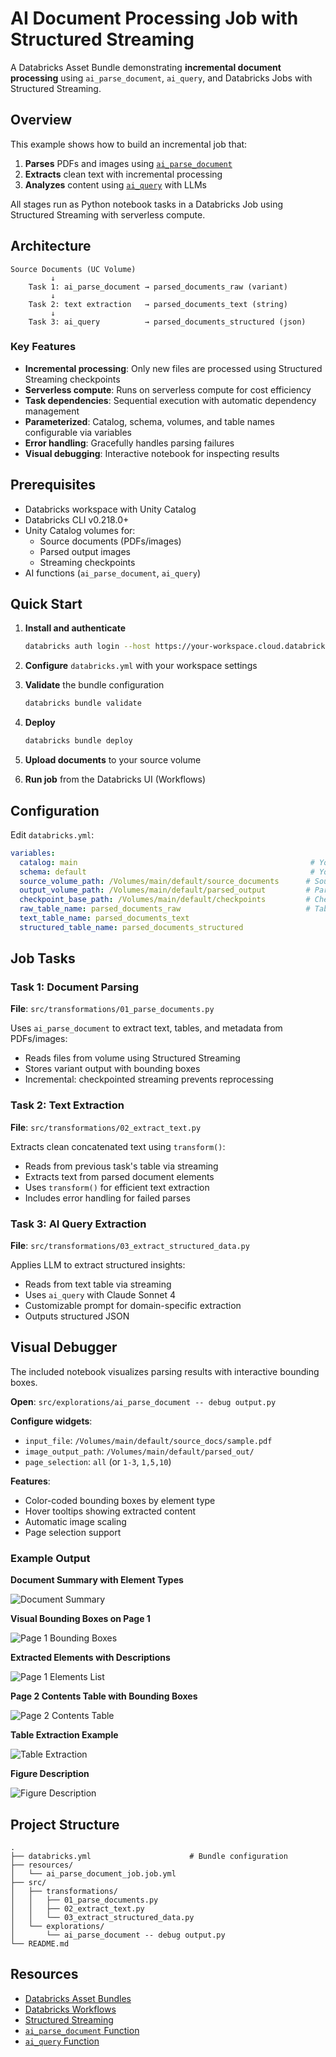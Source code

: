 # AI Document Processing Job with Structured Streaming

A Databricks Asset Bundle demonstrating **incremental document processing** using `ai_parse_document`, `ai_query`, and Databricks Jobs with Structured Streaming.

## Overview

This example shows how to build an incremental job that:
1. **Parses** PDFs and images using [`ai_parse_document`](https://docs.databricks.com/aws/en/sql/language-manual/functions/ai_parse_document)
2. **Extracts** clean text with incremental processing
3. **Analyzes** content using [`ai_query`](https://docs.databricks.com/aws/en/sql/language-manual/functions/ai_query) with LLMs

All stages run as Python notebook tasks in a Databricks Job using Structured Streaming with serverless compute.

## Architecture

```
Source Documents (UC Volume)
         ↓
    Task 1: ai_parse_document → parsed_documents_raw (variant)
         ↓
    Task 2: text extraction   → parsed_documents_text (string)
         ↓
    Task 3: ai_query          → parsed_documents_structured (json)
```

### Key Features

- **Incremental processing**: Only new files are processed using Structured Streaming checkpoints
- **Serverless compute**: Runs on serverless compute for cost efficiency
- **Task dependencies**: Sequential execution with automatic dependency management
- **Parameterized**: Catalog, schema, volumes, and table names configurable via variables
- **Error handling**: Gracefully handles parsing failures
- **Visual debugging**: Interactive notebook for inspecting results

## Prerequisites

- Databricks workspace with Unity Catalog
- Databricks CLI v0.218.0+
- Unity Catalog volumes for:
  - Source documents (PDFs/images)
  - Parsed output images
  - Streaming checkpoints
- AI functions (`ai_parse_document`, `ai_query`)

## Quick Start

1. **Install and authenticate**
   ```bash
   databricks auth login --host https://your-workspace.cloud.databricks.com
   ```

2. **Configure** `databricks.yml` with your workspace settings

3. **Validate** the bundle configuration
   ```bash
   databricks bundle validate
   ```

4. **Deploy**
   ```bash
   databricks bundle deploy
   ```

5. **Upload documents** to your source volume

6. **Run job** from the Databricks UI (Workflows)

## Configuration

Edit `databricks.yml`:

```yaml
variables:
  catalog: main                                                    # Your catalog
  schema: default                                                  # Your schema
  source_volume_path: /Volumes/main/default/source_documents      # Source PDFs
  output_volume_path: /Volumes/main/default/parsed_output         # Parsed images
  checkpoint_base_path: /Volumes/main/default/checkpoints         # Checkpoints
  raw_table_name: parsed_documents_raw                            # Table names
  text_table_name: parsed_documents_text
  structured_table_name: parsed_documents_structured
```

## Job Tasks

### Task 1: Document Parsing
**File**: `src/transformations/01_parse_documents.py`

Uses `ai_parse_document` to extract text, tables, and metadata from PDFs/images:
- Reads files from volume using Structured Streaming
- Stores variant output with bounding boxes
- Incremental: checkpointed streaming prevents reprocessing

### Task 2: Text Extraction
**File**: `src/transformations/02_extract_text.py`

Extracts clean concatenated text using `transform()`:
- Reads from previous task's table via streaming
- Extracts text from parsed document elements
- Uses `transform()` for efficient text extraction
- Includes error handling for failed parses

### Task 3: AI Query Extraction
**File**: `src/transformations/03_extract_structured_data.py`

Applies LLM to extract structured insights:
- Reads from text table via streaming
- Uses `ai_query` with Claude Sonnet 4
- Customizable prompt for domain-specific extraction
- Outputs structured JSON

## Visual Debugger

The included notebook visualizes parsing results with interactive bounding boxes.

**Open**: `src/explorations/ai_parse_document -- debug output.py`

**Configure widgets**:
- `input_file`: `/Volumes/main/default/source_docs/sample.pdf`
- `image_output_path`: `/Volumes/main/default/parsed_out/`
- `page_selection`: `all` (or `1-3`, `1,5,10`)

**Features**:
- Color-coded bounding boxes by element type
- Hover tooltips showing extracted content
- Automatic image scaling
- Page selection support

### Example Output

**Document Summary with Element Types**

![Document Summary](assets/document_summary.png)

**Visual Bounding Boxes on Page 1**

![Page 1 Bounding Boxes](assets/page1_bounding_boxes.png)

**Extracted Elements with Descriptions**

![Page 1 Elements List](assets/page1_elements_list.png)

**Page 2 Contents Table with Bounding Boxes**

![Page 2 Contents Table](assets/page2_contents_table.png)

**Table Extraction Example**

![Table Extraction](assets/table_extraction.png)

**Figure Description**

![Figure Description](assets/figure_description.png)

## Project Structure

```
.
├── databricks.yml                      # Bundle configuration
├── resources/
│   └── ai_parse_document_job.job.yml
├── src/
│   ├── transformations/
│   │   ├── 01_parse_documents.py
│   │   ├── 02_extract_text.py
│   │   └── 03_extract_structured_data.py
│   └── explorations/
│       └── ai_parse_document -- debug output.py
└── README.md
```

## Resources

- [Databricks Asset Bundles](https://docs.databricks.com/dev-tools/bundles/)
- [Databricks Workflows](https://docs.databricks.com/workflows/)
- [Structured Streaming](https://docs.databricks.com/structured-streaming/)
- [`ai_parse_document` Function](https://docs.databricks.com/aws/en/sql/language-manual/functions/ai_parse_document)
- [`ai_query` Function](https://docs.databricks.com/aws/en/sql/language-manual/functions/ai_query)
